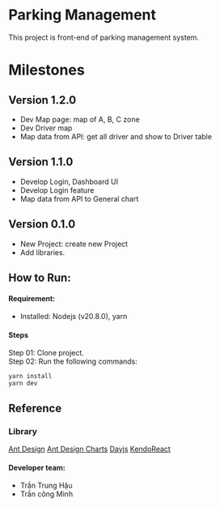 # Parking Management

This project is front-end of parking management system.

# Milestones

## Version 1.2.0

- Dev Map page: map of A, B, C zone
- Dev Driver map
- Map data from API: get all driver and show to Driver table

## Version 1.1.0

- Develop Login, Dashboard UI
- Develop Login feature
- Map data from API to General chart

## Version 0.1.0

- New Project: create new Project
- Add libraries.

## How to Run:

#### Requirement:

- Installed: Nodejs (v20.8.0), yarn

#### Steps

Step 01: Clone project. <br />
Step 02: Run the following commands:

```
yarn install
yarn dev
```

## Reference

### Library

[Ant Design](https://ant.design/)
[Ant Design Charts](https://ant-design-charts.antgroup.com/en/)
[Dayjs](https://day.js.org/)
[KendoReact](https://www.telerik.com/kendo-react-ui/components/layout/)

#### Developer team:

- Trần Trung Hậu
- Trần công Minh
